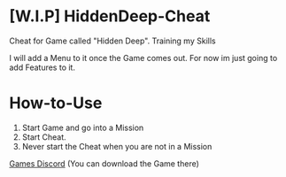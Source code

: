 # [W.I.P] HiddenDeep-Cheat
Cheat for Game called "Hidden Deep". Training my Skills

I will add a Menu to it once the Game comes out. For now im just going to add Features to it.

# How-to-Use
1. Start Game and go into a Mission
2. Start Cheat.
3. Never start the Cheat when you are not in a Mission

[Games Discord](https://discord.gg/QRQBFey "HiddenDeep") (You can download the Game there)
